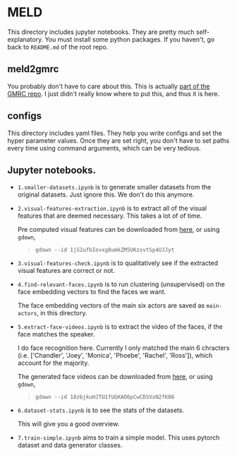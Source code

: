 # MELD

This directory includes jupyter notebooks. They are pretty much self-explanatory. You must install some python packages. If you haven't, go back to `README.md` of the root repo.

## meld2gmrc

You probably don't have to care about this. This is actually [part of the GMRC repo](https://github.com/cltl/GMRCAnnotation). I just didn't really know where to put this, and thus it is here.

## configs

This directory includes yaml files. They help you write configs and set the hyper parameter values. Once they are set right, you don't have to set paths every time using command arguments, which can be very tedious.

## Jupyter notebooks.

- `1.smaller-datasets.ipynb` is to generate smaller datasets from the original datasets. Just ignore this. We don't do this anymore.
- `2.visual-features-extraction.ipynb` is to extract all of the visual features that are deemed necessary. This takes a lot of of time. 

    Pre computed visual features can be downloaded from [here](https://drive.google.com/file/d/1jS2ufbIovxg8umkZM5UKzsvtSp4UJJyt/view?usp=sharing), or using `gdown`,
    > `gdown --id 1jS2ufbIovxg8umkZM5UKzsvtSp4UJJyt`
- `3.visual-features-check.ipynb` is to qualitatively see if the extracted visual features are correct or not.
- `4.find-relevant-faces.ipynb` is to run clustering (unsupervised) on the face embedding vectors to find the faces we want. 

    The face embedding vectors of the main six actors are saved as `main-actors`, in this directory.
- `5.extract-face-videos.ipynb` is to extract the video of the faces, if the face matches the speaker. 

    I do face recognition here. Currently I only matched the main 6 chracters (i.e. ['Chandler', 'Joey', 'Monica', 'Phoebe', 'Rachel', 'Ross']), which account for the majority.

    The generated face videos can be downloaded from [here](https://drive.google.com/file/d/18zbjkuHJTU1fUGKAO6pCwCDSVxN2fK06/view?usp=sharing), or using `gdown`,
    > `gdown --id 18zbjkuHJTU1fUGKAO6pCwCDSVxN2fK06`

- `6.dataset-stats.ipynb` is to see the stats of the datasets.

    This will give you a good overview.

- `7.train-simple.ipynb` aims to train a simple model. This uses pytorch dataset and data generator classes.


